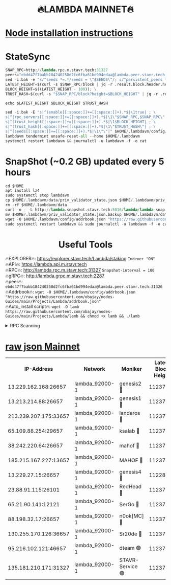 <h1 align="center"> 🔥LAMBDA MAINNET🔥</h1>


[Node installation instructions](https://github.com/obajay/nodes-Guides/tree/main/Projects/Lambda)
=


# StateSync
```python
SNAP_RPC=http://lambda.rpc.m.stavr.tech:31327
peers="ebdd47f7babb184240258d2fc6fba61bd994edaa@lambda.peer.stavr.tech:31326" 
sed -i.bak -e "s/^seeds *=.*/seeds = \"$SEEDS\"/; s/^persistent_peers *=.*/persistent_peers = \"$PEERS\"/" $HOME/.lambdavm/config/config.toml
LATEST_HEIGHT=$(curl -s $SNAP_RPC/block | jq -r .result.block.header.height); \
BLOCK_HEIGHT=$((LATEST_HEIGHT - 100)); \
TRUST_HASH=$(curl -s "$SNAP_RPC/block?height=$BLOCK_HEIGHT" | jq -r .result.block_id.hash)

echo $LATEST_HEIGHT $BLOCK_HEIGHT $TRUST_HASH

sed -i.bak -E "s|^(enable[[:space:]]+=[[:space:]]+).*$|\1true| ; \
s|^(rpc_servers[[:space:]]+=[[:space:]]+).*$|\1\"$SNAP_RPC,$SNAP_RPC\"| ; \
s|^(trust_height[[:space:]]+=[[:space:]]+).*$|\1$BLOCK_HEIGHT| ; \
s|^(trust_hash[[:space:]]+=[[:space:]]+).*$|\1\"$TRUST_HASH\"| ; \
s|^(seeds[[:space:]]+=[[:space:]]+).*$|\1\"\"|" $HOME/.lambdavm/config/config.toml
lambdavm tendermint unsafe-reset-all --home $HOME/.lambdavm
systemctl restart lambdavm && journalctl -u lambdavm -f -o cat

```
# SnapShot (~0.2 GB) updated every 5 hours
```python
cd $HOME
apt install lz4
sudo systemctl stop lambdavm
cp $HOME/.lambdavm/data/priv_validator_state.json $HOME/.lambdavm/priv_validator_state.json.backup
rm -rf $HOME/.lambdavm/data
curl -o - -L http://lambda.snapshot.stavr.tech:5016/lambda/lambda-snap.tar.lz4 | lz4 -c -d - | tar -x -C $HOME/.lambdavm --strip-components 2
mv $HOME/.lambdavm/priv_validator_state.json.backup $HOME/.lambdavm/data/priv_validator_state.json
wget -O $HOME/.lambdavm/config/addrbook.json "https://raw.githubusercontent.com/obajay/nodes-Guides/main/Projects/Lambda/addrbook.json"
sudo systemctl restart lambdavm && sudo journalctl -u lambdavm -f -o cat
```
 <h1 align="center"> Useful Tools</h1>

🔥EXPLORER🔥:      https://explorer.stavr.tech/Lambda/staking	        `Indexer "ON"` \
🔥API🔥: 			 		 https://lambda.api.m.stavr.tech \
🔥RPC🔥:           http://lambda.rpc.m.stavr.tech:31327	              `Snapshot-interval = 100` \
🔥gRPC🔥:          http://lambda.grpc.m.stavr.tech:2287 \
🔥peer🔥:					 `ebdd47f7babb184240258d2fc6fba61bd994edaa@lambda.peer.stavr.tech:31326` \
🔥Addrbook🔥:    ```wget -O $HOME/.lambdavm/config/addrbook.json "https://raw.githubusercontent.com/obajay/nodes-Guides/main/Projects/Lambda/addrbook.json"``` \
🔥Auto_install script🔥: ```wget -O lamb https://raw.githubusercontent.com/obajay/nodes-Guides/main/Projects/Lambda/lamb && chmod +x lamb && ./lamb```


<details>
<summary>RPC Scanning</summary>

<h2 align="center"> We scan nodes in real time every 4 hours. And we provide the final result of RPC endpoints.
We cannot influence the operation of these nodes in any way. </h2>


```python
If Voting Power is higher than 0 --> then the Node is a validator of the network and may be subject to attack and be a potential threat to the chain.
```
```python
We marked such validators with a red symbol
```

</details>

[raw json Mainnet](https://rpc-check.lambm.stavr.tech/lambm/rpc-lambm-result.json)
=


<table><tr><th>IP-Address</th><th>Network</th><th>Moniker</th><th>Latest Block Height</th><th>Earliest Block Height</th><th>Catching Up</th><th>Tx Index</th><th>Voting Power</th><th>Scan Time</th></tr><tr><td>13.229.162.168:26657</td><td>lambda_92000-1</td><td>genesis2 🔴</td><td>11237370</td><td>1</td><td>False</td><td>on</td><td>16689330</td><td>2024-01-20T08:38:50.552123991UTC</td></tr><tr><td>13.213.214.88:26657</td><td>lambda_92000-1</td><td>genesis1 🔴</td><td>11237370</td><td>1</td><td>False</td><td>on</td><td>107835</td><td>2024-01-20T08:38:55.596575684UTC</td></tr><tr><td>213.239.207.175:33657</td><td>lambda_92000-1</td><td>landeros 🔴</td><td>11237368</td><td>8136001</td><td>False</td><td>off</td><td>1395721</td><td>2024-01-20T08:38:44.476061200UTC</td></tr><tr><td>65.109.88.254:29657</td><td>lambda_92000-1</td><td>ksalab 🔴</td><td>11237371</td><td>8715001</td><td>False</td><td>on</td><td>507955</td><td>2024-01-20T08:39:00.695025212UTC</td></tr><tr><td>38.242.220.64:26657</td><td>lambda_92000-1</td><td>mahof 🔴</td><td>11237367</td><td>10131001</td><td>False</td><td>off</td><td>770350</td><td>2024-01-20T08:38:40.106993327UTC</td></tr><tr><td>185.215.167.227:13657</td><td>lambda_92000-1</td><td>MAHOF 🔴</td><td>11237370</td><td>10134001</td><td>False</td><td>on</td><td>2051510</td><td>2024-01-20T08:38:54.316838264UTC</td></tr><tr><td>13.229.27.15:26657</td><td>lambda_92000-1</td><td>genesis4 🔴</td><td>11228109</td><td>11043001</td><td>False</td><td>on</td><td>9763079</td><td>2024-01-20T08:38:53.898872912UTC</td></tr><tr><td>23.88.91.115:26101</td><td>lambda_92000-1</td><td>RedHead 🔴</td><td>11237368</td><td>11137368</td><td>False</td><td>off</td><td>553202</td><td>2024-01-20T08:38:45.126346638UTC</td></tr><tr><td>65.21.90.141:12121</td><td>lambda_92000-1</td><td>SerGo 🔴</td><td>11237371</td><td>11137371</td><td>False</td><td>off</td><td>10611914</td><td>2024-01-20T08:39:03.218738146UTC</td></tr><tr><td>88.198.32.17:26657</td><td>lambda_92000-1</td><td>n0ok[MC] 🔴</td><td>11237372</td><td>11137372</td><td>False</td><td>off</td><td>1578630</td><td>2024-01-20T08:39:06.274409693UTC</td></tr><tr><td>130.255.170.126:36657</td><td>lambda_92000-1</td><td>Sr20de 🔴</td><td>11237368</td><td>11208001</td><td>False</td><td>off</td><td>675595</td><td>2024-01-20T08:38:44.894119757UTC</td></tr><tr><td>95.216.102.121:46657</td><td>lambda_92000-1</td><td>dteam 🟢</td><td>11237371</td><td>11226001</td><td>False</td><td>off</td><td>0</td><td>2024-01-20T08:39:00.357648032UTC</td></tr><tr><td>135.181.210.171:31327</td><td>lambda_92000-1</td><td>STAVR-Service 🟢</td><td>11237371</td><td>11236601</td><td>False</td><td>on</td><td>0</td><td>2024-01-20T08:39:00.017260530UTC</td></tr></table>
